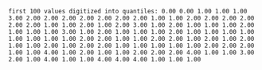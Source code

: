 
    first 100 values digitized into quantiles: 0.00 0.00 1.00 1.00 1.00 3.00 2.00 2.00 2.00 2.00 2.00 2.00 2.00 1.00 1.00 2.00 2.00 2.00 2.00 2.00 2.00 1.00 1.00 2.00 1.00 2.00 3.00 1.00 2.00 1.00 1.00 1.00 2.00 1.00 1.00 1.00 3.00 1.00 2.00 1.00 1.00 1.00 2.00 1.00 1.00 1.00 1.00 1.00 1.00 1.00 1.00 2.00 2.00 1.00 1.00 2.00 2.00 1.00 2.00 1.00 2.00 1.00 1.00 2.00 1.00 2.00 2.00 1.00 1.00 1.00 1.00 1.00 2.00 2.00 2.00 1.00 1.00 4.00 1.00 2.00 1.00 1.00 2.00 2.00 2.00 4.00 1.00 1.00 3.00 2.00 1.00 4.00 1.00 1.00 4.00 4.00 4.00 1.00 1.00 1.00